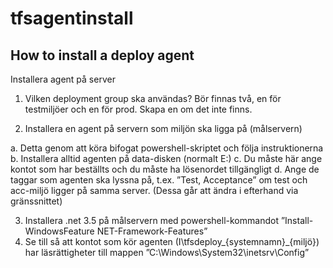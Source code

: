 # tfsagentinstall
## How to install a deploy agent


Installera agent på server

1. Vilken deployment group ska användas? Bör finnas två, en för testmiljöer och en för prod. Skapa en om det inte finns.

2. Installera en agent på servern som miljön ska ligga på (målservern)

  a. Detta genom att köra bifogat powershell-skriptet och följa instruktionerna
  b. Installera alltid agenten på data-disken (normalt E:)
  c. Du måste här ange kontot som har beställts och du måste ha lösenordet tillgängligt
  d. Ange de taggar som agenten ska lyssna på, t.ex. ”Test, Acceptance” om test och acc-miljö ligger på samma server. (Dessa går att ändra i efterhand via gränssnittet)
    
3. Installera .net 3.5 på målservern med powershell-kommandot ”Install-WindowsFeature NET-Framework-Features”
4. Se till så att kontot som kör agenten (I\tfsdeploy_{systemnamn}_{miljö}) har läsrättigheter till mappen ”C:\Windows\System32\inetsrv\Config”

